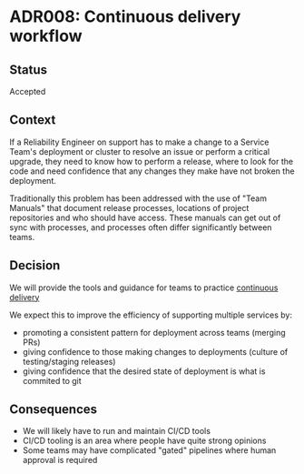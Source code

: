 # ADR008: Continuous delivery workflow

## Status

Accepted

## Context

If a Reliability Engineer on support has to make a change to a Service Team's deployment or
cluster to resolve an issue or perform a critical upgrade, they need to know
how to perform a release, where to look for the code and need confidence that
any changes they make have not broken the deployment.

Traditionally this problem has been addressed with the use of "Team Manuals"
that document release processes, locations of project repositories and who
should have access. These manuals can get out of sync with processes, and
processes often differ significantly between teams.


## Decision

We will provide the tools and guidance for teams to practice [continuous delivery](https://en.wikipedia.org/wiki/Continuous_delivery)

We expect this to improve the efficiency of supporting multiple services by:

* promoting a consistent pattern for deployment across teams (merging PRs)
* giving confidence to those making changes to deployments (culture of testing/staging releases)
* giving confidence that the desired state of deployment is what is commited to git

## Consequences

* We will likely have to run and maintain CI/CD tools
* CI/CD tooling is an area where people have quite strong opinions
* Some teams may have complicated "gated" pipelines where human approval is required
